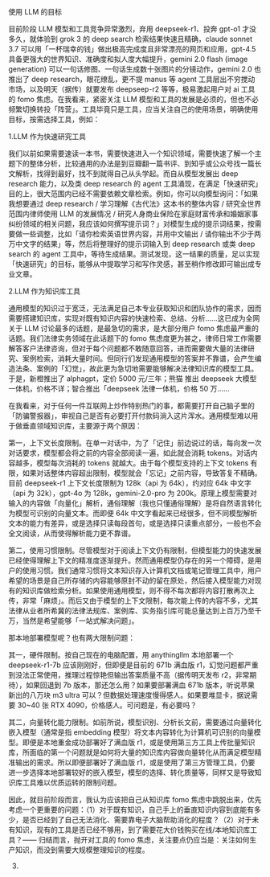 使用 LLM 的目标

目前阶段 LLM 模型和工具竞争异常激烈，弃用 deepseek-r1、投奔 gpt-o1 才没多久，就体验到 grok 3 的 deep search 检索结果快速且精确，claude sonnet 3.7 可以用「一杯瑞幸的钱」做出极高完成度且非常漂亮的网页和应用，gpt-4.5 具备更强大的世界知识、准确度和拟人度大幅提升，gemini 2.0 flash (image generation) 可以一句话修图、一句话生成数十张图片的分镜动作，gemini 2.0 也推出了 deep research，眼花缭乱，更不提 manus 等 agent 工具层出不穷搅动市场，以及明天（据传）就要发布 deepseep-r2 等等，极易激起用户对 ai 工具的 fomo 焦虑。在我看来，紧密关注 LLM 模型和工具的发展是必须的，但也不必频繁切换转投「阵营」。工具毕竟只是工具，应当关注自己的使用场景，明确使用目标，按需选择工具，例如：

1.LLM 作为快速研究工具

我们以前如果需要速读一本书，需要快速进入一个知识领域，需要快速了解一个主题下的整体分析，比较通用的办法是到豆瓣翻一篇书评、到知乎或公众号找一篇长文解析，找得到最好，找不到就得自己从头学起。而自从模型发展出 deep research 能力，以及类 deep research 的 agent 工具涌现，在满足「快速研究」目的上，很大范围内已经不需要依赖文章检索。例如，你可以向模型询问：「如果我想要通过 deep research / 学习理解《古代法》这本书的整体内容 / 研究全世界范围内律师使用 LLM 的发展情况 / 研究人身商业保险在家庭财富传承和婚姻家事纠纷领域的相关问题，我应该如何撰写提示词？」对模型生成的提示词结果，按需要做一些调整，比如「请你检索英语世界内容，并用中文输出 / 请你输出不少于两万中文字的结果」等，然后将整理好的提示词输入到 deep research 或类 deep search 的 agent 工具中，等待生成结果。测试发现，这一结果的质量，足以实现「快速研究」的目标，能够从中提取学习和写作灵感，甚至稍作修改即可输出成专业文章。

2.LLM 作为知识库工具

通用模型的知识过于宽泛，无法满足自己本专业获取知识和团队协作的需求，因而需要搭建知识库，实现对既有知识内容的快速检索、总结、分析……这已成为全网关于 LLM 讨论最多的话题，是最急切的需求，是大部分用户 fomo 焦虑最严重的话题。我们法律实务领域在此话题下的 fomo 焦虑度更为甚之，律师日常工作需要解答客户法律咨询，但对于每个问题都不敢随意回答，进而需要做大量的法律研究、案例检索，消耗大量时间。但同行们发现通用模型的答案并不靠谱，会产生编造法条、案例的「幻觉」，故此更为急切地需要能够解决法律知识库的模型工具。于是，新橙推出了 alphagpt，定价 5000 元/三年；熊猫
推出 deepseek 大模型一体机，价格不详；智合推出「deepseek 法律一体机，价格 50 万……

在我看来，对于任何一件互联网上炒作特别热门的事，都需要打开自己脑子里的「防骗警报器」，审视自己是否有必要打开付款码淌入这片浑水。通用模型难以用于做垂直领域知识库，主要源于两个原因：

第一，上下文长度限制。在单一对话中，为了「记住」前边说过的话，每向发一次对话要求，模型都会将之前的内容全部阅读一遍，如此就会消耗 tokens。对话内容越多，模型每次消耗的 tokens 就越大。由于每个模型支持的上下文 tokens 有限，如果对话整体内容超出限制，模型就会「忘记」之前内容，导致答复不精确。目前 deepseek-r1 上下文长度限制为 128k（api 为 64k），约对应 64k 中文字（api 为 32k），gpt-4o 为 128k，gemini-2.0-pro 为 200k。原理上模型需要对输入的内容做「向量化」解析，通俗理解（我也只懂通俗理解）是将自然语言转化为模型可识别的向量文本。而即便 64k 中文字看起来已经很多，但不同模型解析文本的能力有差异，或是选择只读每段首句，或是选择只读重点部分，一般也不会全文阅读，从而使得解析能力更不靠谱。

第二，使用习惯限制。尽管模型对于阅读上下文仍有限制，但模型能力的快速发展已经使得理解上下文的精准度逐渐提升。然而通用模型仍存在的另一个障碍，是用户的使用习惯。我们通常习惯将文本知识存入计算机文档或笔记管理工具中，用户希望的场景是自己所存储的内容能够原封不动的留在原处，然后接入模型能力对现有的知识库做检索分析。如果使用通用模型，则不得不每次都将内容打散再次上传，非常「麻烦」。而后又由于模型的上下文限制，每次能上传的内容不多，尤其法律从业者所希冀的法律法规库、案例库、实务指引库可能总量达到上百万乃至千万，当然是希望能够「一站式解决问题」。

那本地部署模型呢？也有两大限制问题：

其一，硬件限制。按自己现在的电脑配置，用 anythingllm 本地部署一个 deepseek-r1-7b 应该刚刚好，但即便是目前的 671b 满血版 r1，幻觉问题都严重到没法正常使用，推理过程惊艳但输出答案质量不高（据传明天发布 r2，非常期待），如果回退到 7b 版本，那还怎么用？如果要部署满血 671b 版本，听说苹果新出的八万块 m3 ultra 可以？但数据处理速度慢得感人。如果要堆显卡，据说需要 30~40 张 RTX 4090，价格感人。可问题是，有必要吗？

其二，向量转化能力限制。如前所说，模型识别、分析长文前，需要通过向量转化嵌入模型（通常是指 embedding 模型）将文本内容转化为计算机可识别的向量模型。即便是本地重金成功部署好了满血版 r1，或是使用第三方工具上传批量知识库，所面临的第一个问题就是如何将大量的知识库内容做向量转化从而满足模型精准输出的需求。所以即便部署好了满血版 r1，或是使用了第三方管理工具，仍要进一步选择本地部署较好的嵌入模型，模型的选择、转化质量等，同样又是导致知识库工具难以优质运转的限制问题。

因此，就目前阶段而言，我认为应该把自己从知识库 fomo 焦虑中跳脱出来，优先考虑一个更重要的问题：（1）对于既有知识，自己手上的垂直知识内容到底能有多少，是否已经到了自己无法消化、需要靠电子大脑帮助消化的程度？（2）对于未有知识，现有的工具是否已经不够用，到了需要花大价钱购买在线/本地知识库工具？—— 归结而言，抛开对工具的 fomo 焦虑，关注要点仍应当是：关注如何生产知识，而没到需要大规模整理知识的程度。







3.